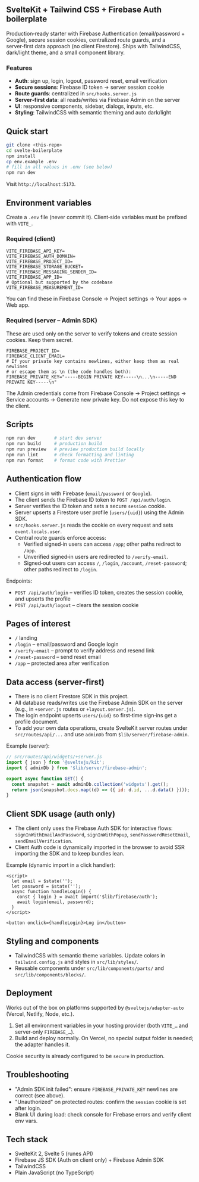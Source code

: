 ## SvelteKit + Tailwind CSS + Firebase Auth boilerplate

Production‑ready starter with Firebase Authentication (email/password + Google), secure session cookies, centralized route guards, and a server‑first data approach (no client Firestore). Ships with TailwindCSS, dark/light theme, and a small component library.

### Features
- **Auth**: sign up, login, logout, password reset, email verification
- **Secure sessions**: Firebase ID token → server session cookie
- **Route guards**: centralized in `src/hooks.server.js`
- **Server‑first data**: all reads/writes via Firebase Admin on the server
- **UI**: responsive components, sidebar, dialogs, inputs, etc.
- **Styling**: TailwindCSS with semantic theming and auto dark/light

## Quick start

```bash
git clone <this-repo>
cd svelte-boilerplate
npm install
cp env.example .env
# fill in all values in .env (see below)
npm run dev
```

Visit `http://localhost:5173`.

## Environment variables

Create a `.env` file (never commit it). Client‑side variables must be prefixed with `VITE_`.

### Required (client)
```env
VITE_FIREBASE_API_KEY=
VITE_FIREBASE_AUTH_DOMAIN=
VITE_FIREBASE_PROJECT_ID=
VITE_FIREBASE_STORAGE_BUCKET=
VITE_FIREBASE_MESSAGING_SENDER_ID=
VITE_FIREBASE_APP_ID=
# Optional but supported by the codebase
VITE_FIREBASE_MEASUREMENT_ID=
```

You can find these in Firebase Console → Project settings → Your apps → Web app.

### Required (server – Admin SDK)
These are used only on the server to verify tokens and create session cookies. Keep them secret.

```env
FIREBASE_PROJECT_ID=
FIREBASE_CLIENT_EMAIL=
# If your private key contains newlines, either keep them as real newlines
# or escape them as \n (the code handles both):
FIREBASE_PRIVATE_KEY="-----BEGIN PRIVATE KEY-----\n...\n-----END PRIVATE KEY-----\n"
```

The Admin credentials come from Firebase Console → Project settings → Service accounts → Generate new private key. Do not expose this key to the client.

## Scripts

```bash
npm run dev       # start dev server
npm run build     # production build
npm run preview   # preview production build locally
npm run lint      # check formatting and linting
npm run format    # format code with Prettier
```

## Authentication flow

- Client signs in with Firebase (`email/password` or `Google`).
- The client sends the Firebase ID token to `POST /api/auth/login`.
- Server verifies the ID token and sets a secure `session` cookie.
- Server upserts a Firestore user profile (`users/{uid}`) using the Admin SDK.
- `src/hooks.server.js` reads the cookie on every request and sets `event.locals.user`.
- Central route guards enforce access:
  - Verified signed‑in users can access `/app`; other paths redirect to `/app`.
  - Unverified signed‑in users are redirected to `/verify-email`.
  - Signed‑out users can access `/`, `/login`, `/account`, `/reset-password`; other paths redirect to `/login`.

Endpoints:
- `POST /api/auth/login` – verifies ID token, creates the session cookie, and upserts the profile
- `POST /api/auth/logout` – clears the session cookie

## Pages of interest

- `/` landing
- `/login` – email/password and Google login
- `/verify-email` – prompt to verify address and resend link
- `/reset-password` – send reset email
- `/app` – protected area after verification

## Data access (server‑first)

- There is no client Firestore SDK in this project.
- All database reads/writes use the Firebase Admin SDK on the server (e.g., in `+server.js` routes or `+layout.server.js`).
- The login endpoint upserts `users/{uid}` so first‑time sign‑ins get a profile document.
- To add your own data operations, create SvelteKit server routes under `src/routes/api/...` and use `adminDb` from `$lib/server/firebase-admin`.

Example (server):

```js
// src/routes/api/widgets/+server.js
import { json } from '@sveltejs/kit';
import { adminDb } from '$lib/server/firebase-admin';

export async function GET() {
  const snapshot = await adminDb.collection('widgets').get();
  return json(snapshot.docs.map((d) => ({ id: d.id, ...d.data() })));
}
```

## Client SDK usage (auth only)

- The client only uses the Firebase Auth SDK for interactive flows: `signInWithEmailAndPassword`, `signInWithPopup`, `sendPasswordResetEmail`, `sendEmailVerification`.
- Client Auth code is dynamically imported in the browser to avoid SSR importing the SDK and to keep bundles lean.

Example (dynamic import in a click handler):

```svelte
<script>
  let email = $state('');
  let password = $state('');
  async function handleLogin() {
    const { login } = await import('$lib/firebase/auth');
    await login(email, password);
  }
</script>

<button onclick={handleLogin}>Log in</button>
```

## Styling and components

- TailwindCSS with semantic theme variables. Update colors in `tailwind.config.js` and styles in `src/lib/styles/`.
- Reusable components under `src/lib/components/parts/` and `src/lib/components/blocks/`.

## Deployment

Works out of the box on platforms supported by `@sveltejs/adapter-auto` (Vercel, Netlify, Node, etc.).

1) Set all environment variables in your hosting provider (both `VITE_…` and server‑only `FIREBASE_…`).
2) Build and deploy normally. On Vercel, no special output folder is needed; the adapter handles it.

Cookie security is already configured to be `secure` in production.

## Troubleshooting

- "Admin SDK init failed": ensure `FIREBASE_PRIVATE_KEY` newlines are correct (see above).
- "Unauthorized" on protected routes: confirm the `session` cookie is set after login.
- Blank UI during load: check console for Firebase errors and verify client env vars.

## Tech stack

- SvelteKit 2, Svelte 5 (runes API)
- Firebase JS SDK (Auth on client only) + Firebase Admin SDK
- TailwindCSS
- Plain JavaScript (no TypeScript)